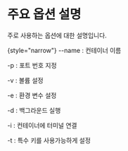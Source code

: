 # 주요 옵션 설명

주로 사용하는 옵션에 대한 설명입니다.

{style="narrow"}
--name
: 컨테이너 이름

-p
: 포트 번호 지정

-v
: 볼륨 설정

-e
: 환경 변수 설정

-d
: 백그라운드 실행

-i
: 컨테이너에 터미널 연결

-t
: 특수 키를 사용가능하게 설정